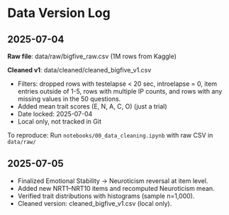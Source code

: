 # Data Version Log

## 2025-07-04
**Raw file**: data/raw/bigfive_raw.csv (1M rows from Kaggle)

**Cleaned v1**: data/cleaned/cleaned_bigfive_v1.csv  
- Filters: dropped rows with testelapse < 20 sec, introelapse = 0, item entries outside of 1-5, rows with multiple IP counts, and rows with any missing values in the 50 questions.
- Added mean trait scores (E, N, A, C, O) (just a trial)
- Date locked: 2025-07-04
- Local only, not tracked in Git

To reproduce:
Run `notebooks/00_data_cleaning.ipynb` with raw CSV in `data/raw/`
## 2025-07-05

- Finalized Emotional Stability → Neuroticism reversal at item level.
- Added new NRT1–NRT10 items and recomputed Neuroticism mean.
- Verified trait distributions with histograms (sample n=1,000).
- Cleaned version: cleaned_bigfive_v1.csv (local only).

